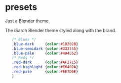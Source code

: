 presets
=======

Just a Blender theme.

The iSarch Blender theme styled along with the brand.

```css
   /* Blues */
   .blue-dark     {color:#1D2028}
   .blue-semidark {color:#333745}
   .blue-pale     {color:#494E62}
   /* Reds */
   .red-dark      {color:#AF2715}
   .red-highlight {color:#E6402A}
   .red-pale      {color:#EE7D6E}
   }
```
